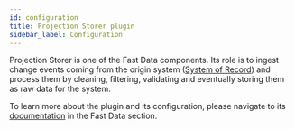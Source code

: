 ```yaml
---
id: configuration
title: Projection Storer plugin
sidebar_label: Configuration
---
```


<!--
WARNING: this file was automatically generated by Mia-Platform Doc Aggregator.
DO NOT MODIFY IT BY HAND.
Instead, modify the source file and run the aggregator to regenerate this file.
-->

Projection Storer is one of the Fast Data components. Its role is to ingest change events coming from the
origin system ([System of Record](../../fast_data/the_basics.md#system-of-record-sor)) and process them by cleaning, filtering, validating and eventually storing them as raw data for the system.

To learn more about the plugin and its configuration, please navigate to its [documentation](../../fast_data/projection_storer) in the Fast Data section.
